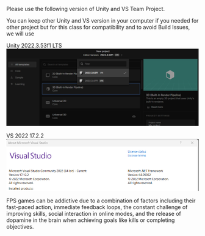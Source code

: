 Please use the following version of Unity and VS Team Project. 

You can keep other Unity and VS version in your computer if you needed for other project but for this class for compatibility and to avoid Build Issues, we will use 

Unity 2022.3.53f1 LTS
![My Image](https://github.com/htanama/FPS-Team-Project/blob/main/Unity-2022.3.53f1.png)

VS 2022 17.2.2
![My Image](https://github.com/htanama/FPS-Team-Project/blob/main/VS-version.png)

FPS games can be addictive due to a combination of factors including their fast-paced action, immediate feedback loops, the constant challenge of improving skills, social interaction in online modes, and the release of dopamine in the brain when achieving goals like kills or completing objectives. 
